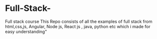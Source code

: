 # Full-Stack-
Full stack course 
This Repo consists of all the examples of full stack from html,css,js, Angular, Node js, React js , java, python etc which i made for easy understanding"
